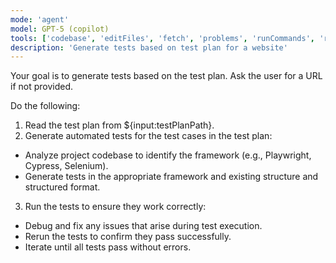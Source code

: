 ```yaml
---
mode: 'agent'
model: GPT-5 (copilot)
tools: ['codebase', 'editFiles', 'fetch', 'problems', 'runCommands', 'runTasks', 'search', 'searchResults', 'terminalLastCommand', 'terminalSelection', 'edit', 'new', 'think', 'changes', 'testFailure', 'openSimpleBrowser', 'todos', 'microsoft/playwright-mcp']
description: 'Generate tests based on test plan for a website'
---
```

Your goal is to generate tests based on the test plan. Ask the user for a URL if not provided.

Do the following:
1. Read the test plan from ${input:testPlanPath}.
2. Generate automated tests for the test cases in the test plan:
  - Analyze project codebase to identify the framework (e.g., Playwright, Cypress, Selenium).
  - Generate tests in the appropriate framework and existing structure and structured format.
3. Run the tests to ensure they work correctly:
  - Debug and fix any issues that arise during test execution.
  - Rerun the tests to confirm they pass successfully.
  - Iterate until all tests pass without errors.
